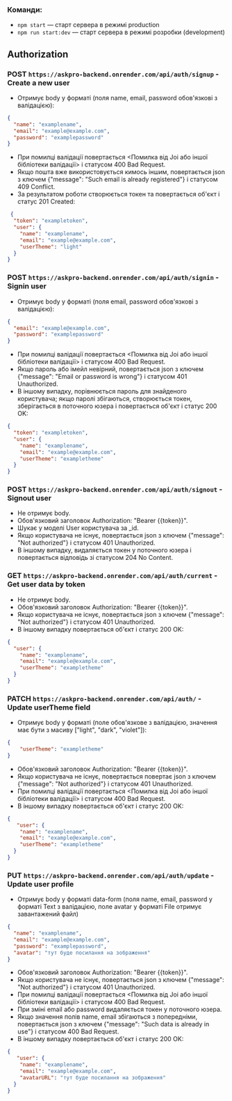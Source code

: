 ### Команди:

- `npm start` &mdash; старт сервера в режимі production
- `npm run start:dev` &mdash; старт сервера в режимі розробки (development)

## Authorization

### POST `https://askpro-backend.onrender.com/api/auth/signup` - Create a new user
- Отримує body у форматі (поля name, email, password обов'язкові з валідацією):
```json
{
  "name": "examplename",
  "email": "example@example.com",
  "password": "examplepassword"
}
```
- При помилці валідації повертається <Помилка від Joi або іншої бібліотеки валідації> і статусом 400 Bad Request.
- Якщо пошта вже використовується кимось іншим, повертається json з ключем {"message": "Such email is already registered"} і статусом 409 Conflict.
- За результатом роботи створюється токен та повертається об'єкт і статус 201 Created:
```json
 {
  "token": "exampletoken",
  "user": {
    "name": "examplename",
    "email": "example@example.com",
    "userTheme": "light"
  }
}
```

### POST `https://askpro-backend.onrender.com/api/auth/signin` - Signin user
- Отримує body у форматі (поля email, password обов'язкові з валідацією):
```json
{
  "email": "example@example.com",
  "password": "examplepassword"
}
```
- При помилці валідації повертається <Помилка від Joi або іншої бібліотеки валідації> і статусом 400 Bad Request.
- Якщо пароль або імейл невірний, повертається json з ключем {"message": "Email or password is wrong"} і статусом 401 Unauthorized.
- В іншому випадку, порівнюється пароль для знайденого користувача; якщо паролі збігаються, створюється токен, зберігається в поточного юзера і повертається об'єкт і статус 200 OK:
```json
{
  "token": "exampletoken",
  "user": {
    "name": "examplename",
    "email": "example@example.com",
    "userTheme": "exampletheme"
  }
}
```

### POST `https://askpro-backend.onrender.com/api/auth/signout` - Signout user
- Не отримує body.
- Обов'язковий заголовок Authorization: "Bearer {{token}}".
- Шукає у моделі User користувача за _id.
- Якщо користувача не існує, повертається json з ключем {"message": "Not authorized"} і статусом 401 Unauthorized.
- В іншому випадку, видаляється токен у поточного юзера і повертається відповідь зі статусом 204 No Content.

### GET `https://askpro-backend.onrender.com/api/auth/current` - Get user data by token
- Не отримує body.
- Обов'язковий заголовок Authorization: "Bearer {{token}}".
- Якщо користувача не існує, повертається json з ключем {"message": "Not authorized"} і статусом 401 Unauthorized.
- В іншому випадку повертається об'єкт і статус 200 OK:
```json
{
  "user": {
    "name": "examplename",
    "email": "example@example.com",
    "userTheme": "exampletheme"
  }
}
```

### PATCH `https://askpro-backend.onrender.com/api/auth/` - Update userTheme field
- Отримує body у форматі (поле обов'язкове з валідацією, значення має бути з масиву ["light", "dark", "violet"]):
```json
{
    "userTheme": "exampletheme"
}
```
- Обов'язковий заголовок Authorization: "Bearer {{token}}".
- Якщо користувача не існує, повертається повертає json з ключем {"message": "Not authorized"} і статусом 401 Unauthorized.
- При помилці валідації повертається <Помилка від Joi або іншої бібліотеки валідації> і статусом 400 Bad Request.
- В іншому випадку повертається об'єкт і статус 200 OK:
```json
{
   "user": {
    "name": "examplename",
    "email": "example@example.com",
    "userTheme": "exampletheme"
  }
}
```
### PUT `https://askpro-backend.onrender.com/api/auth/update` - Update user profile
- Отримує body у форматі data-form (поля name, email, password у форматі Text з валідацією, поле avatar у форматі File отримує завантажений файл) 
```json
{
  "name": "examplename",
  "email": "example@example.com",
  "password": "examplepassword",
  "avatar": "тут буде посилання на зображення"
}
```
- Обов'язковий заголовок Authorization: "Bearer {{token}}".
- Якщо користувача не існує, повертається json з ключем {"message": "Not authorized"} і статусом 401 Unauthorized.
- При помилці валідації повертається <Помилка від Joi або іншої бібліотеки валідації> і статусом 400 Bad Request.
- При зміні email або password видаляється токен у поточного юзера.
- Якщо значення полів name, email збігаються з попередніми, повертається json з ключем {"message": "Such data is already in use"} і статусом 400 Bad Request.  
- В іншому випадку повертається об'єкт і статус 200 OK:
```json
{
   "user": {
    "name": "examplename",
    "email": "example@example.com",
    "avatarURL": "тут буде посилання на зображення"
  }
}
```